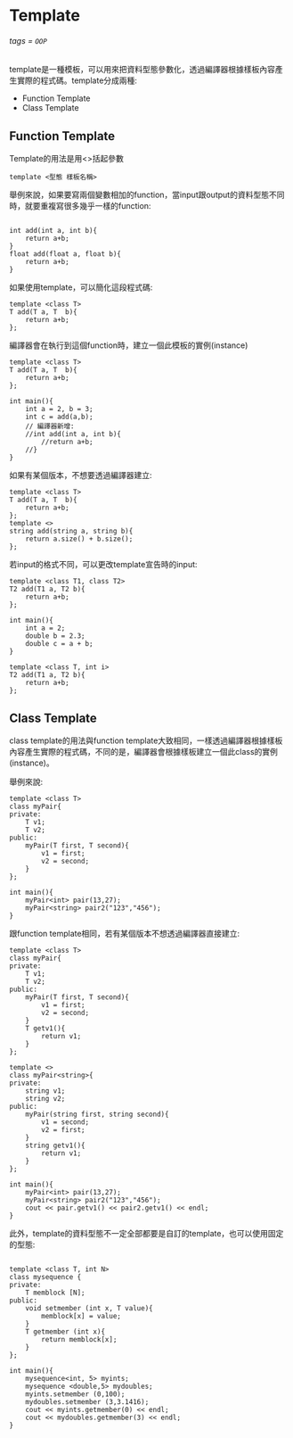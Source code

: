 # Template
###### tags = `OOP`

template是一種模板，可以用來把資料型態參數化，透過編譯器根據樣板內容產生實際的程式碼。template分成兩種:
* Function Template
* Class Template

## Function Template

Template的用法是用<>括起參數

```cpp=1
template <型態 樣板名稱>
```

舉例來說，如果要寫兩個變數相加的function，當input跟output的資料型態不同時，就要重複寫很多幾乎一樣的function:

```cpp=1

int add(int a, int b){
    return a+b;
}
float add(float a, float b){
    return a+b;
}
```

如果使用template，可以簡化這段程式碼:

```cpp=1
template <class T>
T add(T a, T  b){
    return a+b;
};
```

編譯器會在執行到這個function時，建立一個此模板的實例(instance)

```cpp=1
template <class T>
T add(T a, T  b){
    return a+b;
};

int main(){
    int a = 2, b = 3;
    int c = add(a,b);
    // 編譯器新增:
    //int add(int a, int b){
        //return a+b;
    //}
}

```

如果有某個版本，不想要透過編譯器建立:

```cpp=1
template <class T>
T add(T a, T  b){
    return a+b;
};
template <>
string add(string a, string b){
    return a.size() + b.size();
};
```

若input的格式不同，可以更改template宣告時的input:
```cpp=1
template <class T1, class T2>
T2 add(T1 a, T2 b){
    return a+b;
};

int main(){
    int a = 2;
    double b = 2.3;
    double c = a + b;
}
```

```cpp=1
template <class T, int i>
T2 add(T1 a, T2 b){
    return a+b;
};
```

## Class Template

class template的用法與function template大致相同，一樣透過編譯器根據樣板內容產生實際的程式碼，不同的是，編譯器會根據樣板建立一個此class的實例(instance)。

舉例來說:

```cpp=1
template <class T>
class myPair{
private:
    T v1;
    T v2;
public:
    myPair(T first, T second){
        v1 = first;
        v2 = second;
    }
};

int main(){
    myPair<int> pair(13,27);
    myPair<string> pair2("123","456");
}

```

跟function template相同，若有某個版本不想透過編譯器直接建立:

```cpp=1
template <class T>
class myPair{
private:
    T v1;
    T v2;
public:
    myPair(T first, T second){
        v1 = first;
        v2 = second;
    }
    T getv1(){
        return v1;
    }
};

template <>
class myPair<string>{
private:
    string v1;
    string v2;
public:
    myPair(string first, string second){
        v1 = second;
        v2 = first;
    }
    string getv1(){
        return v1;
    }
};

int main(){
    myPair<int> pair(13,27);
    myPair<string> pair2("123","456");
    cout << pair.getv1() << pair2.getv1() << endl;
}

```

此外，template的資料型態不一定全部都要是自訂的template，也可以使用固定的型態:

```cpp=1

template <class T, int N>
class mysequence {
private:
    T memblock [N];
public:
    void setmember (int x, T value){
        memblock[x] = value;
    }
    T getmember (int x){
        return memblock[x];
    }
};

int main(){
    mysequence<int, 5> myints;
    mysequence <double,5> mydoubles;
    myints.setmember (0,100);
    mydoubles.setmember (3,3.1416);
    cout << myints.getmember(0) << endl;
    cout << mydoubles.getmember(3) << endl;
}

```